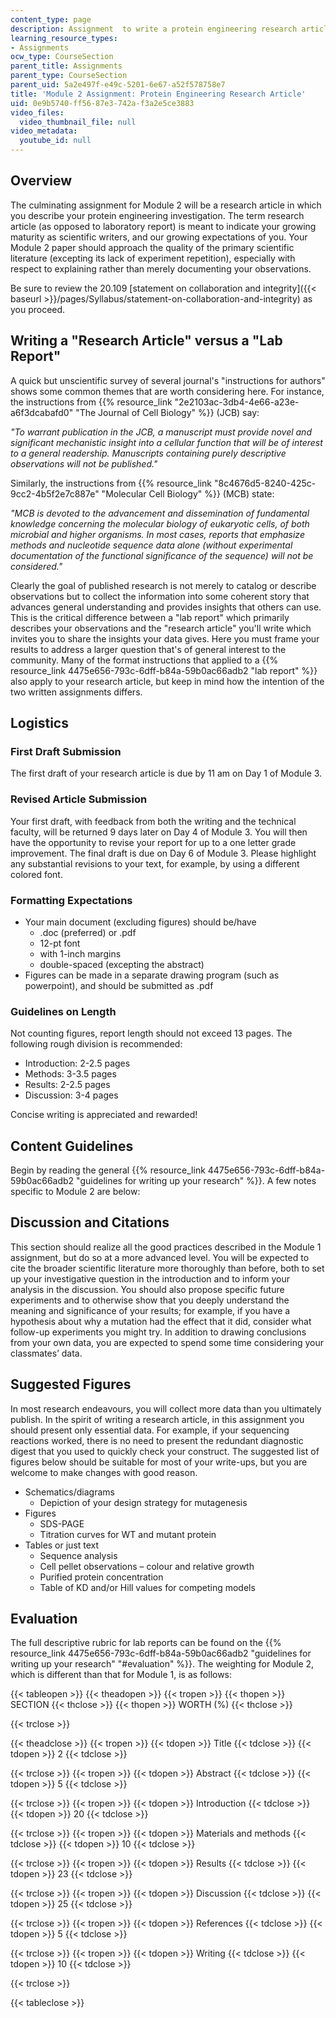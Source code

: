 ```yaml
---
content_type: page
description: Assignment  to write a protein engineering research article.
learning_resource_types:
- Assignments
ocw_type: CourseSection
parent_title: Assignments
parent_type: CourseSection
parent_uid: 5a2e497f-e49c-5201-6e67-a52f578758e7
title: 'Module 2 Assignment: Protein Engineering Research Article'
uid: 0e9b5740-ff56-87e3-742a-f3a2e5ce3883
video_files:
  video_thumbnail_file: null
video_metadata:
  youtube_id: null
---
```


Overview
--------

The culminating assignment for Module 2 will be a research article in which you describe your protein engineering investigation. The term research article (as opposed to laboratory report) is meant to indicate your growing maturity as scientific writers, and our growing expectations of you. Your Module 2 paper should approach the quality of the primary scientific literature (excepting its lack of experiment repetition), especially with respect to explaining rather than merely documenting your observations.

Be sure to review the 20.109 [statement on collaboration and integrity]({{< baseurl >}}/pages/Syllabus/statement-on-collaboration-and-integrity) as you proceed.

Writing a "Research Article" versus a "Lab Report"
--------------------------------------------------

A quick but unscientific survey of several journal's "instructions for authors" shows some common themes that are worth considering here. For instance, the instructions from {{% resource_link "2e2103ac-3db4-4e66-a23e-a6f3dcabafd0" "The Journal of Cell Biology" %}} (JCB) say:

_"To warrant publication in the JCB, a manuscript must provide novel and significant mechanistic insight into a cellular function that will be of interest to a general readership. Manuscripts containing purely descriptive observations will not be published."_

Similarly, the instructions from {{% resource_link "8c4676d5-8240-425c-9cc2-4b5f2e7c887e" "Molecular Cell Biology" %}} (MCB) state:

_"MCB is devoted to the advancement and dissemination of fundamental knowledge concerning the molecular biology of eukaryotic cells, of both microbial and higher organisms. In most cases, reports that emphasize methods and nucleotide sequence data alone (without experimental documentation of the functional significance of the sequence) will not be considered."_

Clearly the goal of published research is not merely to catalog or describe observations but to collect the information into some coherent story that advances general understanding and provides insights that others can use. This is the critical difference between a "lab report" which primarily describes your observations and the "research article" you'll write which invites you to share the insights your data gives. Here you must frame your results to address a larger question that's of general interest to the community. Many of the format instructions that applied to a {{% resource_link 4475e656-793c-6dff-b84a-59b0ac66adb2 "lab report" %}} also apply to your research article, but keep in mind how the intention of the two written assignments differs.

Logistics
---------

### First Draft Submission

The first draft of your research article is due by 11 am on Day 1 of Module 3.

### Revised Article Submission

Your first draft, with feedback from both the writing and the technical faculty, will be returned 9 days later on Day 4 of Module 3. You will then have the opportunity to revise your report for up to a one letter grade improvement. The final draft is due on Day 6 of Module 3. Please highlight any substantial revisions to your text, for example, by using a different colored font.

### Formatting Expectations

*   Your main document (excluding figures) should be/have
    *   .doc (preferred) or .pdf
    *   12-pt font
    *   with 1-inch margins
    *   double-spaced (excepting the abstract)
*   Figures can be made in a separate drawing program (such as powerpoint), and should be submitted as .pdf

### Guidelines on Length

Not counting figures, report length should not exceed 13 pages. The following rough division is recommended:

*   Introduction: 2-2.5 pages
*   Methods: 3-3.5 pages
*   Results: 2-2.5 pages
*   Discussion: 3-4 pages

Concise writing is appreciated and rewarded!

Content Guidelines
------------------

Begin by reading the general {{% resource_link 4475e656-793c-6dff-b84a-59b0ac66adb2 "guidelines for writing up your research" %}}. A few notes specific to Module 2 are below:

Discussion and Citations
------------------------

This section should realize all the good practices described in the Module 1 assignment, but do so at a more advanced level. You will be expected to cite the broader scientific literature more thoroughly than before, both to set up your investigative question in the introduction and to inform your analysis in the discussion. You should also propose specific future experiments and to otherwise show that you deeply understand the meaning and significance of your results; for example, if you have a hypothesis about why a mutation had the effect that it did, consider what follow-up experiments you might try. In addition to drawing conclusions from your own data, you are expected to spend some time considering your classmates’ data.

Suggested Figures
-----------------

In most research endeavours, you will collect more data than you ultimately publish. In the spirit of writing a research article, in this assignment you should present only essential data. For example, if your sequencing reactions worked, there is no need to present the redundant diagnostic digest that you used to quickly check your construct. The suggested list of figures below should be suitable for most of your write-ups, but you are welcome to make changes with good reason.

*   Schematics/diagrams
    *   Depiction of your design strategy for mutagenesis
*   Figures
    *   SDS-PAGE
    *   Titration curves for WT and mutant protein
*   Tables or just text
    *   Sequence analysis
    *   Cell pellet observations – colour and relative growth
    *   Purified protein concentration
    *   Table of KD and/or Hill values for competing models

Evaluation
----------

The full descriptive rubric for lab reports can be found on the {{% resource_link 4475e656-793c-6dff-b84a-59b0ac66adb2 "guidelines for writing up your research" "#evaluation" %}}. The weighting for Module 2, which is different than that for Module 1, is as follows:

{{< tableopen >}}
{{< theadopen >}}
{{< tropen >}}
{{< thopen >}}
SECTION
{{< thclose >}}
{{< thopen >}}
WORTH (%)
{{< thclose >}}

{{< trclose >}}

{{< theadclose >}}
{{< tropen >}}
{{< tdopen >}}
Title
{{< tdclose >}}
{{< tdopen >}}
2
{{< tdclose >}}

{{< trclose >}}
{{< tropen >}}
{{< tdopen >}}
Abstract
{{< tdclose >}}
{{< tdopen >}}
5
{{< tdclose >}}

{{< trclose >}}
{{< tropen >}}
{{< tdopen >}}
Introduction
{{< tdclose >}}
{{< tdopen >}}
20
{{< tdclose >}}

{{< trclose >}}
{{< tropen >}}
{{< tdopen >}}
Materials and methods
{{< tdclose >}}
{{< tdopen >}}
10
{{< tdclose >}}

{{< trclose >}}
{{< tropen >}}
{{< tdopen >}}
Results
{{< tdclose >}}
{{< tdopen >}}
23
{{< tdclose >}}

{{< trclose >}}
{{< tropen >}}
{{< tdopen >}}
Discussion
{{< tdclose >}}
{{< tdopen >}}
25
{{< tdclose >}}

{{< trclose >}}
{{< tropen >}}
{{< tdopen >}}
References
{{< tdclose >}}
{{< tdopen >}}
5
{{< tdclose >}}

{{< trclose >}}
{{< tropen >}}
{{< tdopen >}}
Writing
{{< tdclose >}}
{{< tdopen >}}
10
{{< tdclose >}}

{{< trclose >}}

{{< tableclose >}}
